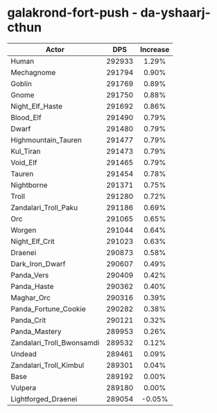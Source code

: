 # galakrond-fort-push - da-yshaarj-cthun
| Actor | DPS | Increase |
|---|:---:|:---:|
|Human|292933|1.29%|
|Mechagnome|291794|0.90%|
|Goblin|291769|0.89%|
|Gnome|291750|0.88%|
|Night_Elf_Haste|291692|0.86%|
|Blood_Elf|291490|0.79%|
|Dwarf|291480|0.79%|
|Highmountain_Tauren|291477|0.79%|
|Kul_Tiran|291473|0.79%|
|Void_Elf|291465|0.79%|
|Tauren|291454|0.78%|
|Nightborne|291371|0.75%|
|Troll|291280|0.72%|
|Zandalari_Troll_Paku|291186|0.69%|
|Orc|291065|0.65%|
|Worgen|291044|0.64%|
|Night_Elf_Crit|291023|0.63%|
|Draenei|290873|0.58%|
|Dark_Iron_Dwarf|290607|0.49%|
|Panda_Vers|290409|0.42%|
|Panda_Haste|290362|0.40%|
|Maghar_Orc|290316|0.39%|
|Panda_Fortune_Cookie|290282|0.38%|
|Panda_Crit|290121|0.32%|
|Panda_Mastery|289953|0.26%|
|Zandalari_Troll_Bwonsamdi|289532|0.12%|
|Undead|289461|0.09%|
|Zandalari_Troll_Kimbul|289301|0.04%|
|Base|289192|0.00%|
|Vulpera|289180|0.00%|
|Lightforged_Draenei|289054|-0.05%|
